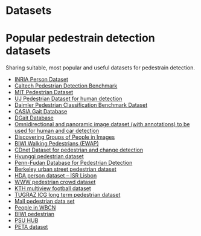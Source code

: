 # Datasets

# Popular pedestrain detection datasets
  Sharing suitable, most popular and useful datasets for pedestrain detection.
  <ul style="list-style-type:disc;">
  <li><a href="http://pascal.inrialpes.fr/data/human/" target="_blank">INRIA Person Dataset</a></li>
  <li><a href="http://www.vision.caltech.edu/Image_Datasets/CaltechPedestrians/" target="_blank">Caltech Pedestrian Detection Benchmark</a></li>
  <li><a href="http://cbcl.mit.edu/software-datasets/PedestrianData.html" target="_blank">MIT Pedestrian Dataset</a></li>
  <li><a href="http://uj-infomatics.com/" target="_blank">UJ Pedestrian Dataset for human detection</a></li>
  <li><a href="http://www.gavrila.net/Datasets/Daimler_Pedestrian_Benchmark_D/Daimler_Mono_Ped__Class__Bench/daimler_mono_ped__class__bench.html" target="_blank">Daimler Pedestrian Classification Benchmark Dataset</a></li>
  <li><a href="http://www.cbsr.ia.ac.cn/english/Gait%20Databases.asp" target="_blank">CASIA Gait Database</a></li>
  <li>
  <div class="bumper"> <a href="http://www.cvc.uab.es/DGaitDB/Summary.html" target="_blank">DGait Database</a></div>
  </li>
  <li><a href="http://cvrg.iyte.edu.tr/datasets.htm" target="_blank">Omnidirectional and panoramic image dataset (with annotations) to be used for human and car detection</a></li>
  <li><a href="http://cvgl.stanford.edu/projects/groupdiscovery/" target="_blank">Discovering Groups of People in Images</a></li>
  <li><a href="http://www.vision.ee.ethz.ch/datasets/index.en.html" target="_blank">BIWI Walking Pedestrians (EWAP)</a></li>
  <li><a href="http://wordpress-jodoin.dmi.usherb.ca/dataset2014/">CDnet Dataset for pedestrian and change detection</a></li>
  <li><a href="http://users.ece.cmu.edu/~hyunggic/vision_detection_tracking.html">Hyunggi pedestrian dataset</a></li>
  <li><a href="http://www.cis.upenn.edu/~jshi/ped_html/">Penn-Fudan Database for Pedestrian Detection</a></li>
  <li><a href="http://www.cs.berkeley.edu/~katef/steer.html">Berkeley urban street pedestrian dataset</a></li>
  <li><a href="http://vislab.isr.ist.utl.pt/hda-dataset/">HDA person dataset &#8211; ISR Lisbon</a></li>
  <li><a href="http://www.ee.cuhk.edu.hk/~jshao/WWWCrowdDataset.html">WWW pedestrian crowd dataset</a></li>
  <li><a href="http://riemenschneider.hayko.at/vision/dataset/task.php?did=188">KTH multiview football dataset</a></li>
  <li><a href="http://lrs.icg.tugraz.at/datasets/longterm/">TUGRAZ ICG long term pedestrian dataset</a></li>
  <li><a href="http://www.eecs.qmul.ac.uk/~ccloy/downloads_mall_dataset.html">Mall pedestrian data set</a></li>
  <li><a href="http://www.wide-baseline-camera-network-contest.org/?page_id=35" target="_blank">People in WBCN</a></li>
  <li><a href="https://data.vision.ee.ethz.ch/cvl/aess/iccv2007/" target="_blank">BIWI pedestrian</a></li>
  <li><a href="http://vision.cse.psu.edu/data/data.shtml" target="_blank">PSU HUB</a></li>
  <li><a href="http://mmlab.ie.cuhk.edu.hk/projects/PETA.html">PETA dataset</a></li>
  </ul>

